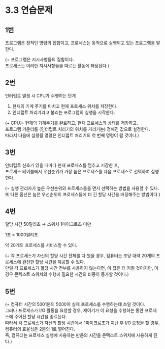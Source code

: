 # 3.3 연습문제

## 1번
프로그램은 정적인 명령의 집합이고, 프로세스는 동적으로 실행되고 있는 프로그램을 말한다. 

(+ 프로그램은 지시사항들의 집합이다.  
프로세스는 이러한 지시사항들을 따르는 활동에 해당된다.)

## 2번
인터럽트 발생 시 CPU가 수행하는 단계
1. 현재의 기계 주기를 마치고 현재 프로세스 위치를 저장한다.
2. 인터럽트 처리기라고 불리는 프로그램의 실행을 시작한다.

(+ CPU는 현재의 기계주기를 완료하고, 현재 프로세스의 상태를 저장하고,  
프로그램 카운터를 (인터럽트 처리기의 위치를 가리키는) 정해진 값으로 설정한다.  
따라서 다음에 실행될 명령은 인터럽트 처리기의 첫 번째 명령이 될 것이다.)

## 3번
인터럽트 신호가 있을 때마다 현재 프로세스를 멈추고 저장한 후,  
프로세스 테이블에서 우선순위가 가장 높은 프로세스를 다음 프로세스로 선택하여 실행한다.

(+ 실행 관리자가 높은 우선순위의 프로세스들을 먼저 선택하는 방법을 사용할 수 있다.  
또 다른 옵션은 높은 우선순위의 프로세스들에 더 긴 할당 시간을 배정해주는 방법이다.)

## 4번
할당 시간 50밀리초 → 스위치 1마이크로초 미만

1초 = 1000밀리초

약 20개의 프로세스를 서비스할 수 있다.

(+ 각 프로세스가 자신의 할당 시간 전체를 다 썼을 경우, 컴퓨터는 초당 대략 20개의 프로세스에 완전한 할당 시간을 제공할 수 있다.  
만일 각 프로세스가 할당 시간 전부를 사용하지 않는다면, 이 값은 더 커질 것이지만, 이 경우 콘텍스트 스위치의 수행에 필요한 시간의 비중이 증가할 것이다.)

## 5번
(+ 컴퓨터 시간의 5001분의 5000이 실제 프로세스를 수행하는데 쓰일 것이다.  
그러나 프로세스가 I/O 활동을 요청할 경우, 제어기가 이 요청을 수행하는 동안 프로세스에 주어진 할당 시간을 종료된다.  
따라서 각 프로세스가 자신의 할당 시간에서 1마이크로초가 지난 후 I/O 요청을 할 경우, 컴퓨터의 효율성은 2분의 1로 떨어진다.  
즉, 컴퓨터는 프로세스 실행에 사용하는 만큼의 시간을 콘텍스트 스위치에 사용하게 된다.)
